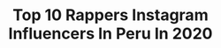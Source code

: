 ---
title: Top 10 Rappers Instagram Influencers In Peru In 2020
description: >-
  Find top rappers Instagram influencers in Peru in 2020. Most popular hashtags: #rap #trap #hiphop #freestyle.
platform: Instagram
profiles:
  - username: "anne.r01"
    fullname: >-
      Annie 🍓
    location: "Peru"
    followers: 12730
    engagement: 992
    commentsToLikes: 0.019170
    id: ck60300pck9cz0i14xrqefx3f
    verified: false
    hashtags: ""
  - username: "efrain_aranda_"
    fullname: >-
      EPA
    location: "Peru"
    followers: 22942
    engagement: 1071
    commentsToLikes: 0.018675
    id: ck5q4v4pqqcya0i118xkshiav
    verified: false
    hashtags: "#gallo, #wos, #hiphop, #respect"
  - username: "calero_smr"
    fullname: >-
      C A L E R O
    location: "Peru"
    followers: 10348
    engagement: 748
    commentsToLikes: 0.010909
    id: ck6tngojz9sz00j71fpugbg2f
    verified: false
    hashtags: "#per, #rap"
  - username: "jotabenz92"
    fullname: >-
      Jota Benz
    location: "Peru"
    followers: 703778
    engagement: 352
    commentsToLikes: 0.023947
    id: ck55opj4x8unc0i11tgu43ftl
    verified: true
    hashtags: "#life, #soundcloud, #rapapam, #repost"
  - username: "jpoficial10"
    fullname: >-
      Jhey Pi | Cantante
    location: "Peru"
    followers: 120022
    engagement: 139
    commentsToLikes: 0.101450
    id: ck55lf85y1fcn0i11ej9zhwf3
    verified: true
    hashtags: "#latinmusic, #nacho, #tiktok, #comedia"
  - username: "rapperschool_oficial"
    fullname: >-
      Rapper School Peru
    location: "Peru"
    followers: 54846
    engagement: 151
    commentsToLikes: 0.016557
    id: ck135cv3w0u120i19gwruf4l5
    verified: false
    hashtags: "#rapperschool, #rs, #rapundergroundprofesional, #rapperschool"
  - username: "nerolvigi_inkasmob"
    fullname: >-
      NeroLvigi MGV
    location: "Peru"
    followers: 9121
    engagement: 431
    commentsToLikes: 0.043380
    id: ck6tngn1a9svc0j71y2xexnx4
    verified: false
    hashtags: "#lavictoria, #gang, #rapperuano, #raplatino"
  - username: "sangreinca"
    fullname: >-
      SANGRE INCA
    location: "Peru"
    followers: 20577
    engagement: 201
    commentsToLikes: 0.014076
    id: ck602zhfsk6g60i14qso7vlak
    verified: false
    hashtags: ""
---